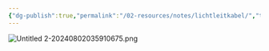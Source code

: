 ```yaml
---
{"dg-publish":true,"permalink":"/02-resources/notes/lichtleitkabel/","tags":["netzwerk/kabel"],"noteIcon":"","updated":"2024-08-02T04:01:31.205+02:00"}
---
```


![Untitled 2-20240802035910675.png](/img/user/02%20-%20RESOURCES/Files/IMG/Untitled%202-20240802035910675.png)
